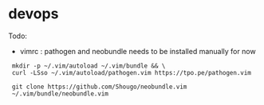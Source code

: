 devops
======

Todo:

- vimrc : pathogen and neobundle needs to be installed manually for now
```
 mkdir -p ~/.vim/autoload ~/.vim/bundle && \
 curl -LSso ~/.vim/autoload/pathogen.vim https://tpo.pe/pathogen.vim

 git clone https://github.com/Shougo/neobundle.vim
 ~/.vim/bundle/neobundle.vim
```
